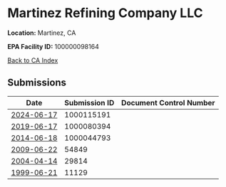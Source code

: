 # Martinez Refining Company LLC

**Location:** Martinez, CA

**EPA Facility ID:** 100000098164

[Back to CA Index](../../index.md)

## Submissions

| Date | Submission ID | Document Control Number |
|------|--------------|-------------------------|
| [2024-06-17](submissions/1000115191.md) | 1000115191 |  |
| [2019-06-17](submissions/1000080394.md) | 1000080394 |  |
| [2014-06-18](submissions/1000044793.md) | 1000044793 |  |
| [2009-06-22](submissions/54849.md) | 54849 |  |
| [2004-04-14](submissions/29814.md) | 29814 |  |
| [1999-06-21](submissions/11129.md) | 11129 |  |
